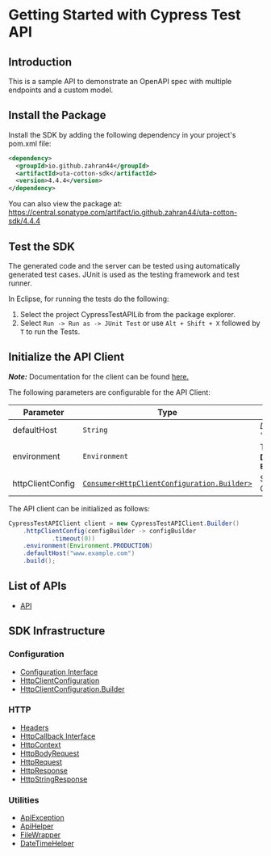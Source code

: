 
# Getting Started with Cypress Test API

## Introduction

This is a sample API to demonstrate an OpenAPI spec with multiple endpoints and a custom model.

## Install the Package

Install the SDK by adding the following dependency in your project's pom.xml file:

```xml
<dependency>
  <groupId>io.github.zahran44</groupId>
  <artifactId>uta-cotton-sdk</artifactId>
  <version>4.4.4</version>
</dependency>
```

You can also view the package at:
https://central.sonatype.com/artifact/io.github.zahran44/uta-cotton-sdk/4.4.4

## Test the SDK

The generated code and the server can be tested using automatically generated test cases.
JUnit is used as the testing framework and test runner.

In Eclipse, for running the tests do the following:

1. Select the project CypressTestAPILib from the package explorer.
2. Select `Run -> Run as -> JUnit Test` or use `Alt + Shift + X` followed by `T` to run the Tests.

## Initialize the API Client

**_Note:_** Documentation for the client can be found [here.](https://www.github.com/ZahraN444/uta-cotton-java-sdk/tree/4.4.4/doc/client.md)

The following parameters are configurable for the API Client:

| Parameter | Type | Description |
|  --- | --- | --- |
| defaultHost | `String` | *Default*: `"www.example.com"` |
| environment | `Environment` | The API environment. <br> **Default: `Environment.PRODUCTION`** |
| httpClientConfig | [`Consumer<HttpClientConfiguration.Builder>`](https://www.github.com/ZahraN444/uta-cotton-java-sdk/tree/4.4.4/doc/http-client-configuration-builder.md) | Set up Http Client Configuration instance. |

The API client can be initialized as follows:

```java
CypressTestAPIClient client = new CypressTestAPIClient.Builder()
    .httpClientConfig(configBuilder -> configBuilder
            .timeout(0))
    .environment(Environment.PRODUCTION)
    .defaultHost("www.example.com")
    .build();
```

## List of APIs

* [API](https://www.github.com/ZahraN444/uta-cotton-java-sdk/tree/4.4.4/doc/controllers/api.md)

## SDK Infrastructure

### Configuration

* [Configuration Interface](https://www.github.com/ZahraN444/uta-cotton-java-sdk/tree/4.4.4/doc/configuration-interface.md)
* [HttpClientConfiguration](https://www.github.com/ZahraN444/uta-cotton-java-sdk/tree/4.4.4/doc/http-client-configuration.md)
* [HttpClientConfiguration.Builder](https://www.github.com/ZahraN444/uta-cotton-java-sdk/tree/4.4.4/doc/http-client-configuration-builder.md)

### HTTP

* [Headers](https://www.github.com/ZahraN444/uta-cotton-java-sdk/tree/4.4.4/doc/headers.md)
* [HttpCallback Interface](https://www.github.com/ZahraN444/uta-cotton-java-sdk/tree/4.4.4/doc/http-callback-interface.md)
* [HttpContext](https://www.github.com/ZahraN444/uta-cotton-java-sdk/tree/4.4.4/doc/http-context.md)
* [HttpBodyRequest](https://www.github.com/ZahraN444/uta-cotton-java-sdk/tree/4.4.4/doc/http-body-request.md)
* [HttpRequest](https://www.github.com/ZahraN444/uta-cotton-java-sdk/tree/4.4.4/doc/http-request.md)
* [HttpResponse](https://www.github.com/ZahraN444/uta-cotton-java-sdk/tree/4.4.4/doc/http-response.md)
* [HttpStringResponse](https://www.github.com/ZahraN444/uta-cotton-java-sdk/tree/4.4.4/doc/http-string-response.md)

### Utilities

* [ApiException](https://www.github.com/ZahraN444/uta-cotton-java-sdk/tree/4.4.4/doc/api-exception.md)
* [ApiHelper](https://www.github.com/ZahraN444/uta-cotton-java-sdk/tree/4.4.4/doc/api-helper.md)
* [FileWrapper](https://www.github.com/ZahraN444/uta-cotton-java-sdk/tree/4.4.4/doc/file-wrapper.md)
* [DateTimeHelper](https://www.github.com/ZahraN444/uta-cotton-java-sdk/tree/4.4.4/doc/date-time-helper.md)

